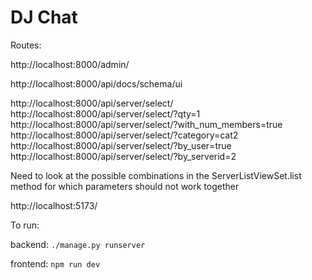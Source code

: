 # DJ Chat

Routes:

http://localhost:8000/admin/

http://localhost:8000/api/docs/schema/ui

http://localhost:8000/api/server/select/
http://localhost:8000/api/server/select/?qty=1
http://localhost:8000/api/server/select/?with_num_members=true
http://localhost:8000/api/server/select/?category=cat2
http://localhost:8000/api/server/select/?by_user=true
http://localhost:8000/api/server/select/?by_serverid=2

Need to look at the possible combinations in the ServerListViewSet.list method for which parameters should not work together

http://localhost:5173/

To run:

backend: `./manage.py runserver`

frontend: `npm run dev`
